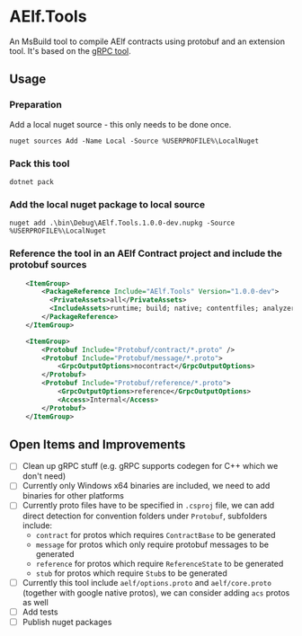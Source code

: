 # AElf.Tools
An MsBuild tool to compile AElf contracts using protobuf and an extension tool. It's based on the [gRPC tool](https://github.com/grpc/grpc/tree/master/src/csharp).

## Usage

### Preparation

Add a local nuget source - this only needs to be done once.
```
nuget sources Add -Name Local -Source %USERPROFILE%\LocalNuget
```

### Pack this tool

```
dotnet pack
```

### Add the local nuget package to local source

```
nuget add .\bin\Debug\AElf.Tools.1.0.0-dev.nupkg -Source %USERPROFILE%\LocalNuget
```

### Reference the tool in an AElf Contract project and include the protobuf sources

```xml
    <ItemGroup>
        <PackageReference Include="AElf.Tools" Version="1.0.0-dev">
          <PrivateAssets>all</PrivateAssets>
          <IncludeAssets>runtime; build; native; contentfiles; analyzers; buildtransitive</IncludeAssets>
        </PackageReference>
    </ItemGroup>

    <ItemGroup>
        <Protobuf Include="Protobuf/contract/*.proto" />
        <Protobuf Include="Protobuf/message/*.proto">
            <GrpcOutputOptions>nocontract</GrpcOutputOptions>
        </Protobuf>
        <Protobuf Include="Protobuf/reference/*.proto">
            <GrpcOutputOptions>reference</GrpcOutputOptions>
            <Access>Internal</Access>
        </Protobuf>
    </ItemGroup>
```

## Open Items and Improvements
 - [ ] Clean up gRPC stuff (e.g. gRPC supports codegen for C++ which we don't need)
 - [ ] Currently only Windows x64 binaries are included, we need to add binaries for other platforms
 - [ ] Currently proto files have to be specified in `.csproj` file, we can add direct detection for convention folders under `Protobuf`, subfolders include:
    - `contract` for protos which requires `ContractBase` to be generated
    - `message` for protos which only require protobuf messages to be generated
    - `reference` for protos which require `ReferenceState` to be generated
    - `stub` for protos which require `Stub`s to be generated
- [ ] Currently this tool include `aelf/options.proto` and `aelf/core.proto` (together with google native protos), we can consider adding `acs` protos as well
- [ ] Add tests
- [ ] Publish nuget packages
